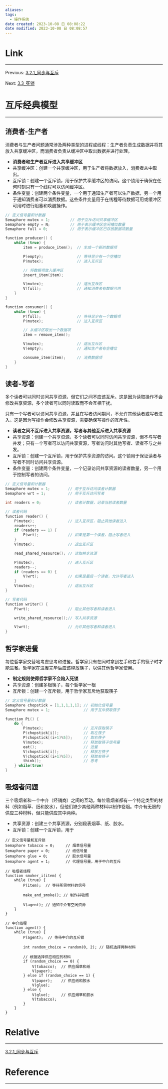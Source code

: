 ```yaml
---
aliases:
tags:
  - 操作系统
date created: 2023-10-08 日 08:08:22
date modified: 2023-10-08 日 08:08:57
---
```


# Link

---

Previous: [3.2.1\_同步与互斥](3.2.1_同步与互斥.md)

Next: [3.3\_死锁](3.3_死锁.md)

# 互斥经典模型

---

## 消费者-生产者

消费者与生产者问题通常涉及两种类型的进程或线程：生产者负责生成数据并将其放入共享缓冲区，而消费者负责从缓冲区中取出数据并进行处理。

- **消费者和生产者互斥进入共享缓冲区**
- 共享缓冲区：创建一个共享缓冲区，用于生产者将数据放入，消费者从中取出。
- 互斥锁：创建一个互斥锁，用于保护共享缓冲区的访问。这个锁用于确保在任何时刻只有一个线程可以访问缓冲区。
- 条件变量：创建两个条件变量，一个用于通知生产者可以生产数据，另一个用于通知消费者可以消费数据。这些条件变量用于在线程等待数据可用或缓冲区可用时进行阻塞和唤醒操作。

```c
// 定义信号量和计数器
Semaphore mutex = 1;         // 用于互斥访问共享缓冲区
Semaphore empty = N;         // 用于表示缓冲区空闲槽位数量
Semaphore full = 0;          // 用于表示缓冲区已存放数据项数量

function producer() {
    while (true) {
        item = produce_item();  // 生成一个新的数据项

        P(empty);               // 等待至少有一个空槽位
        P(mutex);               // 进入互斥区

        // 将数据项放入缓冲区
        insert_item(item);

        V(mutex);               // 退出互斥区
        V(full);                // 通知消费者有数据可用
    }
}

function consumer() {
    while (true) {
        P(full);                // 等待至少有一个数据项
        P(mutex);               // 进入互斥区

        // 从缓冲区取出一个数据项
        item = remove_item();

        V(mutex);               // 退出互斥区
        V(empty);               // 通知生产者有空槽位

        consume_item(item);     // 消费数据项
    }
}

```

## 读者-写者

多个读者可以同时访问共享资源，但它们之间不应该互斥。这是因为读取操作不会修改共享资源，多个读者可以同时读取而不会互相干扰。

只有一个写者可以访问共享资源，并且在写者访问期间，不允许其他读者或写者进入。这是因为写操作会修改共享资源，需要确保写操作的互斥性。

- **读者之间不互斥进入共享资源，写者与其他互斥进入共享资源**
- 共享资源：创建一个共享资源，多个读者可以同时访问共享资源，但不与写者并发；只有一个写者可以访问共享资源，写者访问时其他写者、读者不与之并发。
- 互斥锁：创建一个互斥锁，用于保护共享资源的访问。这个锁用于保证读者与写者不同时访问共享资源。
- 条件变量：创建两个条件变量，一个记录访问共享资源的读者数量，另一个用于控制写者的访问。

```c
// 定义信号量和计数器
Semaphore mutex = 1;        // 用于互斥访问读者计数器
Semaphore wrt = 1;          // 用于互斥访问写者

int readers = 0;            // 读者计数器，记录当前读者数量

// 读者代码
function reader() {
    P(mutex);               // 进入互斥区，阻止其他读者进入
    readers++;
    if (readers == 1) {
        P(wrt);             // 如果是第一个读者，阻止写者进入
    }
    V(mutex);               // 退出互斥区

    read_shared_resource(); // 读取共享资源

    P(mutex);               // 进入互斥区
    readers--;
    if (readers == 0) {
        V(wrt);             // 如果是最后一个读者，允许写者进入
    }
    V(mutex);               // 退出互斥区
}

// 写者代码
function writer() {
    P(wrt);                 // 阻止其他写者和读者进入

    write_shared_resource();// 写入共享资源

    V(wrt);                 // 允许其他写者和读者进入
}

```

## 哲学家进餐

每位哲学家交替地考虑思考和进餐。哲学家只有在同时拿到左手和右手的筷子时才能进餐。哲学家在进餐完毕后应该释放筷子，以供其他哲学家使用。

- **制定规则使得哲学家不会陷入死锁**
- 共享资源：创建多根筷子，每个哲学家一根
- 互斥锁：创建一个互斥锁，用于哲学家互斥地获取筷子

```c
// 定义信号量和计数器
Semaphore chopstick = [1,1,1,1,1]; // 初始化信号量
Semaphore mutex = 1;               // 用于互斥获取筷子

function Pi() {
    do {
        P(mutex);                  // 互斥获取筷子
        P(chopstick[i]);           // 取左筷子
        P(chopstick[(i+1)%5]);     // 取右筷子
        V(mutex);                  // 释放取筷子信号量
        eat();                     // 进餐
        V(chopstick[i]);           // 释放左筷子
        V(chopstick[(i+1)%5]);     // 释放右筷子
        think();                   // 思考
    } while(true)
}
```

## 吸烟者问题

三个吸烟者和一个中介（经销商）之间的互动。每位吸烟者都有一个特定类型的材料（例如烟草、纸和胶水），但他们缺少其他两种材料以制作卷烟。中介有无限的供应三种材料，但只能供应其中两种。

- 共享资源：创建三个共享资源，分别段表烟草、纸、胶水。
- 互斥锁：创建一个互斥锁，用于

```
// 定义信号量和互斥锁
Semaphore tobacco = 0;     // 烟草信号量
Semaphore paper = 0;       // 纸信号量
Semaphore glue = 0;        // 胶水信号量
Semaphore agent = 1;       // 代理信号量，用于中介的互斥

// 吸烟者线程
function smoker_i(item) {
    while (true) {
        P(item);  // 等待所需材料的信号

        make_and_smoke(); // 制作并吸烟

        V(agent); // 通知中介有空闲资源
    }
}

// 中介线程
function agent() {
    while (true) {
        P(agent);  // 等待中介的互斥锁

        int random_choice = random(0, 2); // 随机选择两种材料

        // 根据选择供应相应的材料
        if (random_choice == 0) {
            V(tobacco);  // 供应烟草和纸
            V(paper);
        } else if (random_choice == 1) {
            V(paper);    // 供应纸和胶水
            V(glue);
        } else {
            V(glue);     // 供应烟草和胶水
            V(tobacco);
        }
    }
}

```

# Relative

---

[3.2.1\_同步与互斥](3.2.1_同步与互斥.md)

# Reference

---
